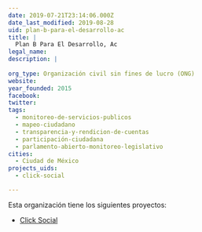 ```yaml
---
date: 2019-07-21T23:14:06.000Z
date_last_modified: 2019-08-28
uid: plan-b-para-el-desarrollo-ac
title: |
  Plan B Para El Desarrollo, Ac
legal_name: 
description: |
  
org_type: Organización civil sin fines de lucro (ONG)
website: 
year_founded: 2015
facebook: 
twitter: 
tags:
  - monitoreo-de-servicios-publicos
  - mapeo-ciudadano
  - transparencia-y-rendicion-de-cuentas
  - participación-ciudadana
  - parlamento-abierto-monitoreo-legislativo
cities: 
  - Ciudad de México
projects_uids:
  - click-social

---
```


Esta organización tiene los siguientes proyectos:

- [Click Social](/proyectos/click-social)
